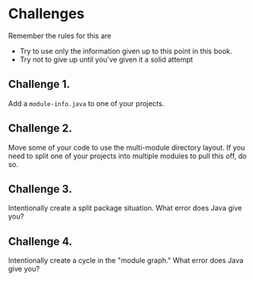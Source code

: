 # Challenges

Remember the rules for this are

- Try to use only the information given up to this point in this book.
- Try not to give up until you've given it a solid attempt

## Challenge 1.

Add a `module-info.java` to one of your projects.

## Challenge 2.

Move some of your code to use the multi-module directory layout.
If you need to split one of your projects into multiple modules
to pull this off, do so.

## Challenge 3.

Intentionally create a split package situation. What error does Java give you?

## Challenge 4.

Intentionally create a cycle in the "module graph." What error does Java give you?
